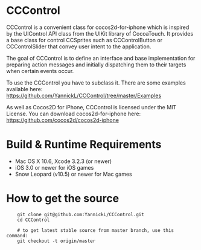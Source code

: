CCControl
=================
CCControl is a convenient class for cocos2d-for-iphone which is inspired by the UIControl API class from the UIKit library of CocoaTouch. It provides a base class for control CCSprites such as CCControlButton or CCControlSlider that convey user intent to the application.

The goal of CCControl is to define an interface and base implementation for preparing action messages and initially dispatching them to their targets when certain events occur.

To use the CCControl you have to subclass it.
There are some examples available here: https://github.com/YannickL/CCControl/tree/master/Examples
  
As well as Cocos2D for iPhone, CCControl is licensed under the MIT License. 
You can download cocos2d-for-iphone here: https://github.com/cocos2d/cocos2d-iphone

Build & Runtime Requirements
====================

  * Mac OS X 10.6, Xcode 3.2.3 (or newer)
  * iOS 3.0 or newer for iOS games
  * Snow Leopard (v10.5) or newer for Mac games

How to get the source
===================== 

```
    git clone git@github.com:YannickL/CCControl.git
    cd CCControl

    # to get latest stable source from master branch, use this command:
    git checkout -t origin/master
```

